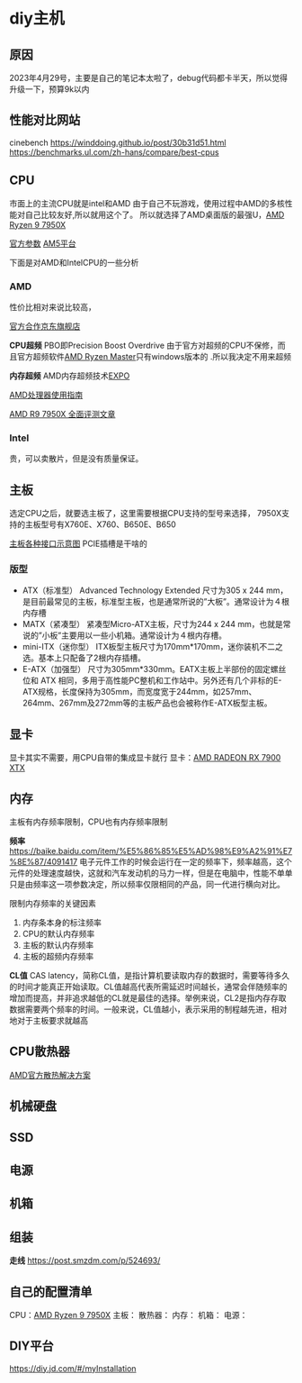 # diy主机


## 原因
2023年4月29号，主要是自己的笔记本太啦了，debug代码都卡半天，所以觉得升级一下，预算9k以内

## 性能对比网站
cinebench
https://winddoing.github.io/post/30b31d51.html
https://benchmarks.ul.com/zh-hans/compare/best-cpus


## CPU
市面上的主流CPU就是intel和AMD
由于自己不玩游戏，使用过程中AMD的多核性能对自己比较友好,所以就用这个了。
所以就选择了AMD桌面版的最强U，[AMD Ryzen 9 7950X](https://www.amd.com/zh-hans/product/12151 )

[官方参数](https://www.amd.com/zh-cn/products/processors/desktops/ryzen/7000-series/amd-ryzen-9-7950x.html)
[AM5平台](https://www.amd.com/zh-cn/products/processors/chipsets/am5.html)


下面是对AMD和IntelCPU的一些分析
### AMD
性价比相对来说比较高，

[官方合作京东旗舰店](https://sale.jd.com/mall/chOkMQLwFz.html)

**CPU超频**
PBO即Precision Boost Overdrive
由于官方对超频的CPU不保修，而且官方超频软件[AMD Ryzen Master](https://www.amd.com/zh-hans/technologies/ryzen-master )只有windows版本的 .所以我决定不用来超频

**内存超频**
AMD内存超频技术[EXPO](https://www.amd.com/zh-hans/technologies/expo#%E9%94%90%E9%BE%99%E5%85%BC%E5%AE%B9%E5%86%85%E5%AD%98 )

[AMD处理器使用指南](https://www.amd.com/zh-hans/support/kb/faq/cpu-100 )

[AMD R9 7950X 全面评测文章](https://zhuanlan.zhihu.com/p/568414877 )
### Intel
贵，可以卖散片，但是没有质量保证。

## 主板
选定CPU之后，就要选主板了，这里需要根据CPU支持的型号来选择，
7950X支持的主板型号有X760E、X760、B650E、B650

[主板各种接口示意图](https://zhuanlan.zhihu.com/p/96943228) 
PCIE插槽是干啥的

### 版型

- ATX（标准型） Advanced Technology Extended 
    尺寸为305 x 244 mm，是目前最常见的主板，标准型主板，也是通常所说的”大板”。通常设计为４根内存槽
- MATX（紧凑型）
    紧凑型Micro-ATX主板，尺寸为244 x 244 mm，也就是常说的”小板”主要用以一些小机箱。通常设计为４根内存槽。
- mini-ITX（迷你型）
    ITX板型主板尺寸为170mm*170mm，迷你装机不二之选。基本上只配备了2根内存插槽。
- E-ATX（加强型）
    尺寸为305mm*330mm。EATX主板上半部份的固定螺丝位和 ATX 相同，多用于高性能PC整机和工作站中。另外还有几个非标的E-ATX规格，长度保持为305mm，而宽度宽于244mm，如257mm、264mm、267mm及272mm等的主板产品也会被称作E-ATX板型主板。


## 显卡
显卡其实不需要，用CPU自带的集成显卡就行
显卡：[AMD RADEON RX 7900 XTX ](https://www.amd.com/en/products/graphics/amd-radeon-rx-7900xtx )

## 内存
主板有内存频率限制，CPU也有内存频率限制

**频率**
https://baike.baidu.com/item/%E5%86%85%E5%AD%98%E9%A2%91%E7%8E%87/4091417
电子元件工作的时候会运行在一定的频率下，频率越高，这个元件的处理速度越快，这就和汽车发动机的马力一样，但是在电脑中，性能不单单只是由频率这一项参数决定，所以频率仅限相同的产品，同一代进行横向对比。

限制内存频率的关键因素
1. 内存条本身的标注频率
1. CPU的默认内存频率
1. 主板的默认内存频率
1. 主板的超频内存频率

**CL值**
CAS latency，简称CL值，是指计算机要读取内存的数据时，需要等待多久的时间才能真正开始读取。CL值越高代表所需延迟时间越长，通常会伴随频率的增加而提高，并非追求越低的CL就是最佳的选择。举例来说，CL2是指内存存取数据需要两个频率的时间。一般来说，CL值越小，表示采用的制程越先进，相对地对于主板要求就越高



## CPU散热器
[AMD官方散热解决方案](https://www.amd.com/zh-hans/technologies/cpu-cooler-solution#_70W-%E5%8D%95%E9%85%8D%E6%95%A3%E7%83%AD%E5%99%A8 )

## 机械硬盘

## SSD

## 电源

## 机箱

## 组装
**走线**
https://post.smzdm.com/p/524693/


## 自己的配置清单
CPU：[AMD Ryzen 9 7950X](https://item.jd.com/100039537667.html)
主板：
散热器：
内存：
机箱：
电源：

## DIY平台
https://diy.jd.com/#/myInstallation